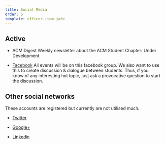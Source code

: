 ```yaml
---
title: Social Media
order: 5
template: officer-item.jade
---
```


## Active

* ACM Digest
  Weekly newsletter about the ACM Student Chapter: Under Development

* <span class="ss-icon ss-facebook"></span> [Facebook](https://www.facebook.com/groups/ImperialACM)
  All events will be on this facebook group. We also want to use this to create
  discussion & dialogue between students. Thus, if you know of any interesting
  hot topic, just ask a provocative question to start the discussion.

## Other social networks

These accounts are registered but currently are not utilised much.

* <span class="ss-icon ss-twitter"></span> [Twitter](https://twitter.com/imperialacm)

* <span class="ss-icon ss-googleplus"></span> [Google+](https://plus.google.com/u/0/communities/114497947449485471277)

* <span class="ss-icon ss-linkedin"></span> [Linkedin](https://www.linkedin.com/groups/Imperial-College-London-ACM-Student-6522268)
